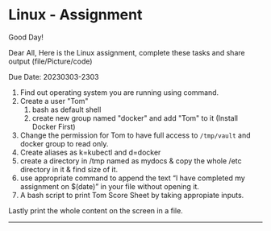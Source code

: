 # Linux - Assignment

Good Day!

Dear All, 
Here is the Linux assignment, complete these tasks and share output  (file/Picture/code)

Due Date: 20230303-2303

1. Find out operating system you are running using command.
2. Create a user "Tom"
   1. bash as default shell
   2. create new group named "docker" and add "Tom" to it (Install Docker First)
3. Change the permission for Tom to have full access to `/tmp/vault` and docker group to read only. 
4. Create aliases as  k=kubectl and  d=docker
5. create a directory in /tmp named as mydocs & copy the whole /etc directory in it & find size of it.
6. use appropriate command to append the text “I have completed my assignment on $(date)” in your file without opening it.
7. A bash script to print Tom Score Sheet by taking appropiate inputs.

Lastly print the whole content on the screen in a file.

-----


